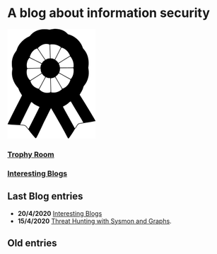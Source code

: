 # A blog about information security
![af](assets/img/achievement.svg) 
### [Trophy Room](./trophy-room.html)
### [Interesting Blogs](./entries/interesting-blogs.md)

## Last Blog entries

* **20/4/2020**  [Interesting Blogs](./entries/interesting-blogs.md)
* **15/4/2020**  [Threat Hunting with Sysmon and Graphs](./entries/sysmon-graph.html).


## Old entries